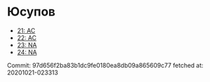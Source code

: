 # Юсупов
- [21: AC](21.md)
- [22: AC](22.md)
- [23: NA](23.md)
- [24: NA](24.md)

Commit: 97d656f2ba83b1dc9fe0180ea8db09a865609c77
 fetched at: 20201021-023313
